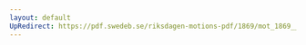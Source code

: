 ```yaml
---
layout: default
UpRedirect: https://pdf.swedeb.se/riksdagen-motions-pdf/1869/mot_1869__ak__00040/mot_1869__ak__00040_002.pdf
---
```

